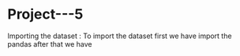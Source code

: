 # Project---5

Importing the dataset :
      To import the dataset first we have import the pandas after that we have 
